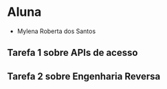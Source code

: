 # Aluna
* Mylena Roberta dos Santos

## Tarefa 1 sobre APIs de acesso


## Tarefa 2 sobre Engenharia Reversa
